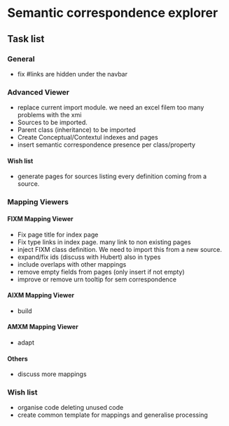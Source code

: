 Semantic correspondence explorer
=======

Task list
-----------
### General
  * fix #links are hidden under the navbar

### Advanced Viewer
  * replace current import module. we need an excel filem too many problems with the xmi
  * Sources to be imported.
  * Parent class (inheritance) to be imported 
  * Create Conceptual/Contextul indexes and pages
  * insert semantic correspondence presence per class/property

#### Wish list
  * generate pages for sources listing every definition coming from a source.

### Mapping Viewers

#### FIXM Mapping Viewer
  * Fix page title for index page
  * Fix type links in index page. many link to non existing pages
  * inject FIXM class definition. We need to import this from a new source.
  * expand/fix ids (discuss with Hubert) also in types
  * include overlaps with other mappings
  * remove empty fields from pages (only insert if not empty)
  * improve or remove urn tooltip for sem correspondence

#### AIXM Mapping Viewer
  * build

#### AMXM Mapping Viewer
  * adapt

#### Others
  * discuss more mappings

### Wish list
  * organise code deleting unused code
  * create common template for mappings and generalise processing